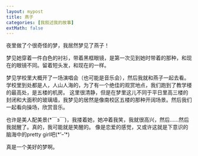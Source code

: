 ```yaml
---
layout: mypost
title: 燕子
categories: [我叙述我的故事]
extMath: false
---
```


夜里做了个很奇怪的梦，我居然梦见了燕子！

梦见她穿着一件白色的衬衫，带着黑框眼镜，是第一次见到她时带着的那种，和现在的眼镜不同。留着短头发，和现在的一样。

梦见学校里大概开了一场演唱会（也可能是音乐会），然后我就和燕子一起去看。
学校里到处都是人，人山人海的，为了有一个绝佳的观赏地点，我们跑到了教学楼的最高处，是五楼的机房。
这里很清静，但是在梦里这儿不同于平日里高三楼的封闭和大面积的玻璃墙，我梦见的居然是像南校区五楼的那种开阔场景。然后我们一起看向操场，欣赏音乐。

也许是美人配美景(\*￣з￣)，我搂着她，她冲着我笑，我就很高兴，然后……然后我就醒了。真的，我可能就是笑醒的。
像是恋爱的感觉，又或许这就是下意识的脑海中的pretty girl吧(\*’ｰ’\*)

真是一个美好的梦啊。
